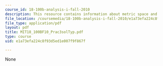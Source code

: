 ```yaml
---
course_id: 18-100b-analysis-i-fall-2010
description: This resource contains information about metric space and Euclidean metric.
file_location: /coursemedia/18-100b-analysis-i-fall-2010/e1a73efa224c8f93d5ed1e007f9f867f_MIT18_100BF10_Prac3solTyp.pdf
file_type: application/pdf
layout: pdf
title: MIT18_100BF10_Prac3solTyp.pdf
type: course
uid: e1a73efa224c8f93d5ed1e007f9f867f

---
```

None